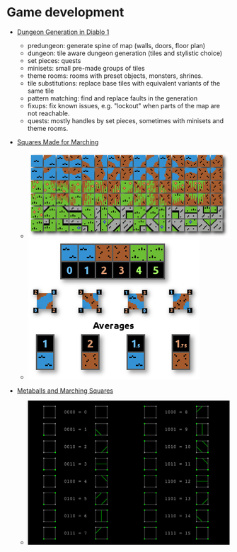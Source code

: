 # Game development

* [Dungeon Generation in Diablo 1](https://www.boristhebrave.com/2019/07/14/dungeon-generation-in-diablo-1/)
    - predungeon: generate spine of map (walls, doors, floor plan)
    - dungeon: tile aware dungeon generation (tiles and stylistic choice)
    - set pieces: quests
    - minisets: small pre-made groups of tiles
    - theme rooms: rooms with preset objects, monsters, shrines.
    - tile substitutions: replace base tiles with equivalent variants of the same tile
    - pattern matching: find and replace faults in the generation
    - fixups: fix known issues, e.g. "lockout" when parts of the map are not reachable.
    - quests: mostly handles by set pieces, sometimes with minisets and theme rooms.

* [Squares Made for Marching](http://blog.project-retrograde.com/2013/05/marching-squares/)
	- ![Tileset](../_archive_/blog.project-retrograde.com/2013/05/marching-squares/79874ba2be2bccdd5c1a1ddf8063a4a93e2891ff.png)
	- ![Tiles](../_archive_/blog.project-retrograde.com/2013/05/marching-squares/c8db682a9a47de6e95f6fd23a91d477554229e25.png)

* [Metaballs and Marching Squares](http://jamie-wong.com/2014/08/19/metaballs-and-marching-squares/)
	- ![Squares Mapping](../_archive_/jamie-wong.com/images/14-08-11/marching-squares-mapping.png)
